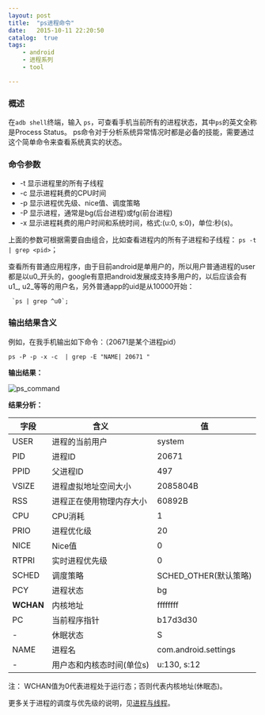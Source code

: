 ```yaml
---
layout: post
title:  "ps进程命令"
date:   2015-10-11 22:20:50
catalog:  true
tags:
    - android
    - 进程系列
    - tool

---
```



### 概述

在`adb shell`终端，输入 `ps`，可查看手机当前所有的进程状态，其中`ps`的英文全称是Process Status。
ps命令对于分析系统异常情况时都是必备的技能，需要通过这个简单命令来查看系统真实的状态。

### 命令参数

- -t 显示进程里的所有子线程
- -c 显示进程耗费的CPU时间
- -p 显示进程优先级、nice值、调度策略
- -P 显示进程，通常是bg(后台进程)或fg(前台进程)
- -x 显示进程耗费的用户时间和系统时间，格式:(u:0, s:0)，单位:秒(s)。

上面的参数可根据需要自由组合，比如查看进程<pid>内的所有子进程和子线程： `ps -t | grep <pid>`；

查看所有普通应用程序，由于目前android是单用户的，所以用户普通进程的user都是以u0_开头的，google有意把android发展成支持多用户的，以后应该会有u1_, u2_等等的用户名，另外普通app的uid是从10000开始：

     `ps | grep ^u0`;

### 输出结果含义

例如，在我手机输出如下命令：（20671是某个进程pid）

    ps -P -p -x -c  | grep -E "NAME| 20671 "

**输出结果：**

![ps_command](/images/android-process/ps_command.jpg)


**结果分析：**

|字段|含义|值|
|---|---|---|
|USER|进程的当前用户|system|
|PID|进程ID|20671|
|PPID|父进程ID|497|
|VSIZE|进程虚拟地址空间大小|2085804B|
|RSS|进程正在使用物理内存大小|60892B|
|CPU|CPU消耗|1|
|PRIO|进程优化级|20|
|NICE|Nice值|0|
|RTPRI|实时进程优先级|0|
|SCHED|调度策略|SCHED_OTHER(默认策略)|
|PCY|进程状态|bg|
|**WCHAN**|内核地址|ffffffff|
|PC|当前程序指针|b17d3d30|
|-|休眠状态|S
|NAME|进程名|com.android.settings|
|-|用户态和内核态时间(单位s)|u:130, s:12|

注： WCHAN值为0代表进程处于运行态；否则代表内核地址(休眠态)。

更多关于进程的调度与优先级的说明，见[进程与线程](http://gityuan.com/2015/10/01/Process-and-thread/)。
